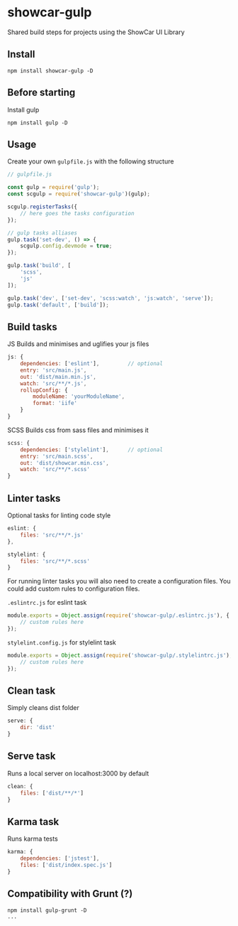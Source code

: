 # showcar-gulp

Shared build steps for projects using the ShowCar UI Library

## Install
```
npm install showcar-gulp -D
```

## Before starting

Install gulp

```
npm install gulp -D
```

## Usage

Create your own `gulpfile.js` with the following structure

```js
// gulpfile.js

const gulp = require('gulp');
const scgulp = require('showcar-gulp')(gulp);

scgulp.registerTasks({
    // here goes the tasks configuration
});

// gulp tasks alliases
gulp.task('set-dev', () => {
    scgulp.config.devmode = true;
});

gulp.task('build', [
    'scss',
    'js'
]);

gulp.task('dev', ['set-dev', 'scss:watch', 'js:watch', 'serve']);
gulp.task('default', ['build']);
```

## Build tasks

JS
Builds and minimises and uglifies your js files

```js
js: {
    dependencies: ['eslint'],         // optional
    entry: 'src/main.js',
    out: 'dist/main.min.js',
    watch: 'src/**/*.js',
    rollupConfig: {
        moduleName: 'yourModuleName',
        format: 'iife'
    }
}
```

SCSS
Builds css from sass files and minimises it

```js
scss: {
    dependencies: ['stylelint'],      // optional
    entry: 'src/main.scss',
    out: 'dist/showcar.min.css',
    watch: 'src/**/*.scss'
}
```

## Linter tasks

Optional tasks for linting code style

```js
eslint: {
    files: 'src/**/*.js'
},

stylelint: {
    files: 'src/**/*.scss'
}
```

For running linter tasks you will also need to create a configuration files.
You could add custom rules to configuration files.

`.eslintrc.js` for eslint task

```js
module.exports = Object.assign(require('showcar-gulp/.eslintrc.js'), {
    // custom rules here
});
```

`stylelint.config.js` for stylelint task

```js
module.exports = Object.assign(require('showcar-gulp/.stylelintrc.js'), {
    // custom rules here
});
```

## Clean task
Simply cleans dist folder

```js
serve: {
    dir: 'dist'
}
```

## Serve task
Runs a local server on localhost:3000 by default

```js
clean: {
    files: ['dist/**/*']
}
```

## Karma task

Runs karma tests

```js
karma: {
    dependencies: ['jstest'],
    files: ['dist/index.spec.js']
}
```

## Compatibility with Grunt (?)

```
npm install gulp-grunt -D
...
```
